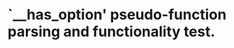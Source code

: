 `__has_option' pseudo-function parsing and functionality test.
==============================================================
